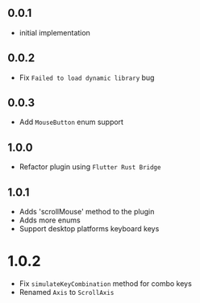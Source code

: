 ## 0.0.1

* initial implementation

## 0.0.2

* Fix `Failed to load dynamic library` bug

## 0.0.3

* Add `MouseButton` enum support

## 1.0.0

* Refactor plugin using `Flutter Rust Bridge`

## 1.0.1

* Adds 'scrollMouse' method to the plugin
* Adds more enums
* Support desktop platforms keyboard keys

# 1.0.2

* Fix `simulateKeyCombination` method for combo keys
* Renamed `Axis` to `ScrollAxis`